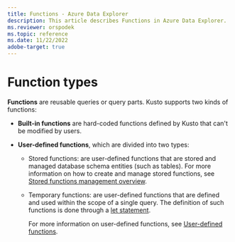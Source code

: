 ```yaml
---
title: Functions - Azure Data Explorer
description: This article describes Functions in Azure Data Explorer.
ms.reviewer: orspodek
ms.topic: reference
ms.date: 11/22/2022
adobe-target: true
---
```


# Function types

**Functions** are reusable queries or query parts. Kusto supports two
kinds of functions:

* **Built-in functions** are hard-coded functions defined by Kusto that can't be
  modified by users.

* **User-defined functions**, which are divided into two types:

  * Stored functions: are user-defined functions that are stored and managed database schema entities (such as tables).
For more information on how to create and manage stored functions, see [Stored functions management overview](../../management/functions.md).

  * Temporary functions: are user-defined functions that are defined and used within the scope of a single query. The definition of such functions is done through a [let statement](../letstatement.md).

    For more information on user-defined functions, see [User-defined functions](./user-defined-functions.md).
